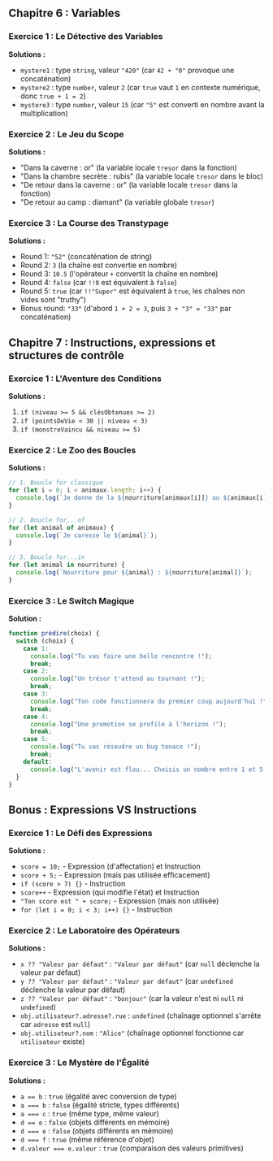 
## Chapitre 6 : Variables
### Exercice 1 : Le Détective des Variables
**Solutions :**
- `mystere1` : type `string`, valeur `"420"` (car `42 + "0"` provoque une concaténation)
- `mystere2` : type `number`, valeur `2` (car `true` vaut `1` en contexte numérique, donc `true + 1 = 2`)
- `mystere3` : type `number`, valeur `15` (car `"5"` est converti en nombre avant la multiplication)
### Exercice 2 : Le Jeu du Scope
**Solutions :**
- "Dans la caverne : or" (la variable locale `tresor` dans la fonction)
- "Dans la chambre secrète : rubis" (la variable locale `tresor` dans le bloc)
- "De retour dans la caverne : or" (la variable locale `tresor` dans la fonction)
- "De retour au camp : diamant" (la variable globale `tresor`)
### Exercice 3 : La Course des Transtypage
**Solutions :**
- Round 1: `"52"` (concaténation de string)
- Round 2: `3` (la chaîne est convertie en nombre)
- Round 3: `10.5` (l'opérateur `+` convertit la chaîne en nombre)
- Round 4: `false` (car `!!0` est équivalent à `false`)
- Round 5: `true` (car `!!"Super"` est équivalent à `true`, les chaînes non vides sont "truthy")
- Bonus round: `"33"` (d'abord `1 + 2 = 3`, puis `3 + "3" = "33"` par concaténation)
## Chapitre 7 : Instructions, expressions et structures de contrôle
### Exercice 1 : L'Aventure des Conditions
**Solutions :**
1. `if (niveau >= 5 && clésObtenues >= 2)`
2. `if (pointsDeVie < 30 || niveau < 3)`
3. `if (monstreVaincu && niveau >= 5)`
### Exercice 2 : Le Zoo des Boucles
**Solutions :**
```javascript
// 1. Boucle for classique
for (let i = 0; i < animaux.length; i++) {
  console.log(`Je donne de la ${nourriture[animaux[i]]} au ${animaux[i]}`);
}

// 2. Boucle for...of
for (let animal of animaux) {
  console.log(`Je caresse le ${animal}`);
}

// 3. Boucle for...in
for (let animal in nourriture) {
  console.log(`Nourriture pour ${animal} : ${nourriture[animal]}`);
}
```
### Exercice 3 : Le Switch Magique
**Solution :**
```javascript
function prédire(choix) {
  switch (choix) {
    case 1:
      console.log("Tu vas faire une belle rencontre !");
      break;
    case 2:
      console.log("Un trésor t'attend au tournant !");
      break;
    case 3:
      console.log("Ton code fonctionnera du premier coup aujourd'hui !");
      break;
    case 4:
      console.log("Une promotion se profile à l'horizon !");
      break;
    case 5:
      console.log("Tu vas résoudre un bug tenace !");
      break;
    default:
      console.log("L'avenir est flou... Choisis un nombre entre 1 et 5 !");
  }
}
```
## Bonus : Expressions VS Instructions
### Exercice 1 : Le Défi des Expressions
**Solutions :**
- `score = 10;` - Expression (d'affectation) et Instruction
- `score + 5;` - Expression (mais pas utilisée efficacement)
- `if (score > 7) {}` - Instruction
- `score++` - Expression (qui modifie l'état) et Instruction
- `"Ton score est " + score;` - Expression (mais non utilisée)
- `for (let i = 0; i < 3; i++) {}` - Instruction
### Exercice 2 : Le Laboratoire des Opérateurs
**Solutions :**
- `x ?? "Valeur par défaut"` : `"Valeur par défaut"` (car `null` déclenche la valeur par défaut)
- `y ?? "Valeur par défaut"` : `"Valeur par défaut"` (car `undefined` déclenche la valeur par défaut)
- `z ?? "Valeur par défaut"` : `"bonjour"` (car la valeur n'est ni `null` ni `undefined`)
- `obj.utilisateur?.adresse?.rue` : `undefined` (chaînage optionnel s'arrête car `adresse` est `null`)
- `obj.utilisateur?.nom` : `"Alice"` (chaînage optionnel fonctionne car `utilisateur` existe)
### Exercice 3 : Le Mystère de l'Égalité

**Solutions :**

- `a == b` : `true` (égalité avec conversion de type)
- `a === b` : `false` (égalité stricte, types différents)
- `a === c` : `true` (même type, même valeur)
- `d == e` : `false` (objets différents en mémoire)
- `d === e` : `false` (objets différents en mémoire)
- `d === f` : `true` (même référence d'objet)
- `d.valeur === e.valeur` : `true` (comparaison des valeurs primitives)